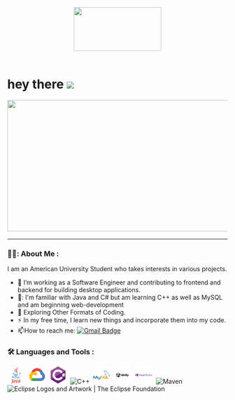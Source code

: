 <div id="header" align="center">
  <img src="https://media4.giphy.com/media/i1JHRZSXO9LZZDHqii/giphy.gif?cid=ecf05e47hkifnou9urmgu3ckx943hskmpu4nzxy1ftzxn32x&rid=giphy.gif&ct=g" width="200" height="100"/>
</div>
<img src="https://komarev.com/ghpvc/?username=pairOfPants&style=flat-square&color=blue" alt="" allign="center"/>
<h1>
  hey there
  <img src="https://media.giphy.com/media/hvRJCLFzcasrR4ia7z/giphy.gif" width="30px"/>
</h1>





<div align="center">
  <img src="https://media1.giphy.com/media/iIqmM5tTjmpOB9mpbn/giphy.gif?cid=ecf05e478y6cdk3nxwj61oj0oz04rhmc77qe6zkrjd1rzha3&rid=giphy.gif&ct=g" width="600" height="300"/>
</div>

---

### 👨‍💻: About Me :
I am an American University Student who takes interests in various projects.
- :telescope: I’m working as a Software Engineer and contributing to frontend and backend for building desktop applications.
- 🧠: I'm familiar with Java and C# but am learning C++ as well as MySQL and am beginning web-development
- :seedling: Exploring Other Formats of Coding.
- :zap: In my free time, I learn new things and incorporate them into my code.
- :mailbox:How to reach me: [![Gmail Badge](https://img.shields.io/badge/-adenham112@gmail.com-red?style=flat&logo=Gmail&logoColor=white)](https://mail.google.com/mail/u/0/#inbox)

### :hammer_and_wrench: Languages and Tools :

<div>
  <img src="https://github.com/devicons/devicon/blob/master/icons/java/java-original-wordmark.svg" title="Java" alt="Java" width="40" height="40"/>&nbsp;
  <img src="https://raw.githubusercontent.com/devicons/devicon/1119b9f84c0290e0f0b38982099a2bd027a48bf1/icons/googlecloud/googlecloud-original.svg" title="Google Cloud" alt="Google Cloud" width="40" height = "40"/>&nbsp;
  <img src="https://raw.githubusercontent.com/devicons/devicon/1119b9f84c0290e0f0b38982099a2bd027a48bf1/icons/csharp/csharp-original.svg" title="CSharp" alt="CSharp" width="40" height="40"/>&nbsp;
  <img src="https://brandslogos.com/wp-content/uploads/images/large/c-logo.png" title="C++" alt="C++" width="40" height="40"/>&nbsp;
  <img src="https://github.com/devicons/devicon/blob/master/icons/mysql/mysql-original-wordmark.svg" title="MySQL"  alt="MySQL" width="40" height="40"/>&nbsp;
  <img src="https://raw.githubusercontent.com/devicons/devicon/1119b9f84c0290e0f0b38982099a2bd027a48bf1/icons/unity/unity-original-wordmark.svg" title="Unity" alt="Unity" width="40" height="40"/>&nbsp;
  <img src="https://raw.githubusercontent.com/devicons/devicon/1119b9f84c0290e0f0b38982099a2bd027a48bf1/icons/visualstudio/visualstudio-plain-wordmark.svg" title="Visual Studio" alt="Visual Studio" width="40" height="40"/>&nbsp;
  <img src="https://upload.wikimedia.org/wikipedia/commons/thumb/5/52/Apache_Maven_logo.svg/2560px-Apache_Maven_logo.svg.png" title="Maven" alt="Maven" width="100" height="40"/>&nbsp;
  <img src="https://www.eclipse.org/org/artwork/images/eclipse_ide_logo.png" alt="Eclipse Logos and Artwork | The Eclipse Foundation" width="100" height="40"/>&nbsp;
